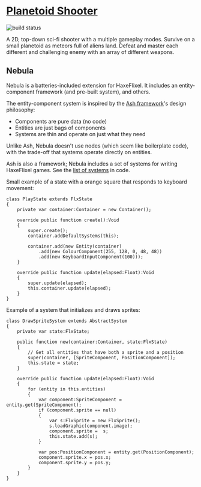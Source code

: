 # [Planetoid Shooter](http://deengames-prototypes.github.io/planetoid-shooter)
![build status](https://api.travis-ci.org/deengames-prototypes/planetoid-shooter.svg)

A 2D, top-down sci-fi shooter with a multiple gameplay modes. Survive on a small planetoid as meteors full of aliens land. Defeat and master each different and challenging enemy with an array of different weapons.

## Nebula
Nebula is a batteries-included extension for HaxeFlixel. It includes an entity-component framework (and pre-built system), and others.

The entity-component system is inspired by the [Ash framework](http://ashframework.org/)'s design philosophy:
- Components are pure data (no code)
- Entities are just bags of components
- Systems are thin and operate on just what they need

Unlike Ash, Nebula doesn't use nodes (which seem like boilerplate code), with the trade-off that systems operate directly on entities.

Ash is also a framework; Nebula includes a set of systems for writing HaxeFlixel games. See the [list of systems](tree/gh-pages/source/source/nebula/ecs/system) in code.
  
Small example of a state with a orange square that responds to keyboard movement:

```
class PlayState extends FlxState
{
	private var container:Container = new Container();
    
	override public function create():Void
	{
		super.create();
        container.addDefaultSystems(this);
        
        container.add(new Entity(container)
            .add(new ColourComponent(255, 128, 0, 48, 48))
            .add(new KeyboardInputComponent(100)));
	}

	override public function update(elapsed:Float):Void
	{
		super.update(elapsed);
        this.container.update(elapsed);
	}
}
```

Example of a system that initializes and draws sprites:

```
class DrawSpriteSystem extends AbstractSystem
{
    private var state:FlxState;
    
    public function new(container:Container, state:FlxState)
    {
        // Get all entities that have both a sprite and a position
        super(container, [SpriteComponent, PositionComponent]);
        this.state = state;
    }
    
    override public function update(elapsed:Float):Void
    {
        for (entity in this.entities)
        {
            var component:SpriteComponent = entity.get(SpriteComponent);            
            if (component.sprite == null)
            {
                var s:FlxSprite = new FlxSprite();
                s.loadGraphic(component.image);
                component.sprite =  s;
                this.state.add(s);
            }
            
            var pos:PositionComponent = entity.get(PositionComponent);
            component.sprite.x = pos.x;
            component.sprite.y = pos.y;
        }
    }
}
```